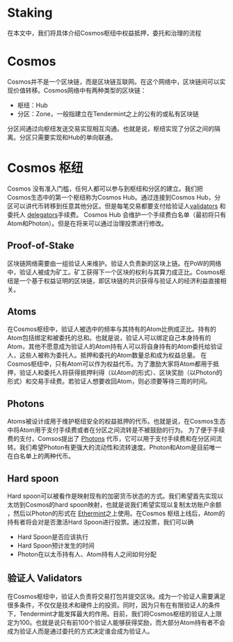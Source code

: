 # Staking

在本文中，我们将具体介绍Cosmos枢纽中权益抵押，委托和治理的流程

# Cosmos

Cosmos并不是一个区块链，而是区块链互联网。在这个网络中，区块链间可以实现价值转移。Cosmos网络中有两种类型的区块链：

* 枢纽：Hub
* 分区：Zone，一般指建立在Tendermint之上的公有的或私有区块链

分区间通过向枢纽发送交易实现相互沟通。也就是说，枢纽实现了分区之间的隔离。分区只需要实现和Hub的单向联通。 

# Cosmos 枢纽

Cosmos 没有准入门槛，任何人都可以参与到枢纽和分区的建立。我们把Cosmos生态中的第一个枢纽称为Cosmos Hub。通过连接到Cosmos Hub，分区可以讲代币转移到任意其他分区。但是每笔交易都要支付给验证人[validators](https://cosmos.network/staking/validators) 和委托人 [delegators](https://cosmos.network/staking/delegators)手续费。 Cosmos Hub 会维护一个手续费白名单（最初将只有Atom和Photon）。但是在将来可以通过治理投票进行修改。

## Proof-of-Stake

区块链网络需要由一组验证人来维护。验证人负责新的区块上链。在PoW的网络中，验证人被成为矿工。矿工获得下一个区块的权利与其算力成正比。Cosmos枢纽是一个基于权益证明的区块链，即区块链的共识获得与验证人的经济利益直接相关。

## Atoms

在Cosmos枢纽中，验证人被选中的频率与其持有的Atom比例成正比。持有的Atom包括绑定和被委托的总和。也就是说，验证人可以绑定自己本身持有的Atom，其他不愿意成为验证人的Atom持有人可以将自身持有的Atom委托给验证人，这些人被称为委托人。抵押和委托的Atom数量总和成为权益总量。 在Cosmos枢纽中，只有Atom可以作为权益代币。为了激励大家将Atom都用于抵押，验证人和委托人将获得抵押利得（以Atom的形式）、区块奖励（以Photon的形式）和交易手续费。若验证人想要收回Atom，则必须要等待三周的时间。 

## Photons

Atoms被设计成用于维护枢纽安全的权益抵押的代币。也就是说，在Cosmos生态中将Atom用于支付手续费或者在分区之间流转是不被鼓励的行为。 为了便于手续费的支付，Comsos提出了 [Photons](https://blog.cosmos.network/cosmos-fee-token-introducing-the-photon-8a62b2f51aa) 代币，它可以用于支付手续费和在分区间流转。我们希望Photon有更强大的流动性和流转速度。Photon和Atom是目前唯一在白名单上的两种代币。

## Hard spoon

Hard spoon可以被看作是映射现有的加密货币状态的方式。我们希望首先实现以太坊到Cosmos的hard spoon映射，也就是说我们希望实现以复制太坊账户余额 ，然后以Photon的形式在 [Ethermint](https://ethermint.zone/)之上使用。在Cosmos 枢纽上线后，Atom的持有者将会对是否激活Hard Spoon进行投票。通过投票，我们可以确

* Hard Spoon是否应该执行
* Hard Spoon预计发生的时间
* Photon在以太币持有人、Atom持有人之间如何分配

## 验证人 Validators

在Cosmos枢纽中，验证人负责将交易打包并提交区块。成为一个验证人需要满足很多条件，不仅仅是技术和硬件上的投资。同时，因为只有在有限验证人的条件下，Tendermint才能发挥最大的作用。目前，我们将Cosmos枢纽的验证人上限定为100。也就是说只有前100个验证人能够获得奖励，而大部分Atom持有者不会成为验证人而是通过委托的方式决定谁会成为验证人。